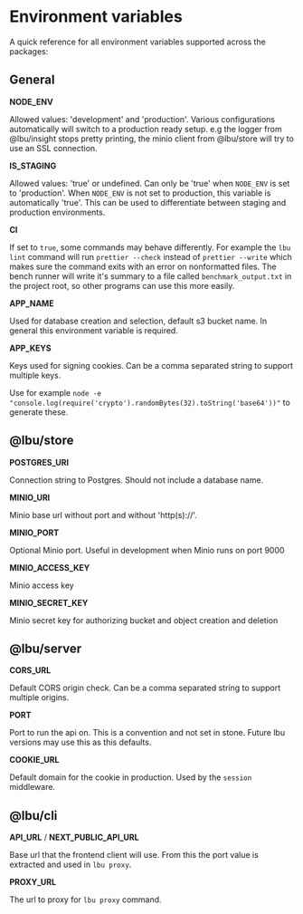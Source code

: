 # Environment variables

A quick reference for all environment variables supported across the packages:

## General

**NODE_ENV**

Allowed values: 'development' and 'production'. Various configurations
automatically will switch to a production ready setup. e.g the logger from
@lbu/insight stops pretty printing, the minio client from @lbu/store will try to
use an SSL connection.

**IS_STAGING**

Allowed values: 'true' or undefined. Can only be 'true' when `NODE_ENV` is set
to 'production'. When `NODE_ENV` is not set to production, this variable is
automatically 'true'. This can be used to differentiate between staging and
production environments.

**CI**

If set to `true`, some commands may behave differently. For example the
`lbu lint` command will run `prettier --check` instead of `prettier --write`
which makes sure the command exits with an error on nonformatted files. The
bench runner will write it's summary to a file called `benchmark_output.txt` in
the project root, so other programs can use this more easily.

**APP_NAME**

Used for database creation and selection, default s3 bucket name. In general
this environment variable is required.

**APP_KEYS**

Keys used for signing cookies. Can be a comma separated string to support
multiple keys.

Use for example
`node -e "console.log(require('crypto').randomBytes(32).toString('base64'))"` to
generate these.

## @lbu/store

**POSTGRES_URI**

Connection string to Postgres. Should not include a database name.

**MINIO_URI**

Minio base url without port and without 'http(s)://'.

**MINIO_PORT**

Optional Minio port. Useful in development when Minio runs on port 9000

**MINIO_ACCESS_KEY**

Minio access key

**MINIO_SECRET_KEY**

Minio secret key for authorizing bucket and object creation and deletion

## @lbu/server

**CORS_URL**

Default CORS origin check. Can be a comma separated string to support multiple
origins.

**PORT**

Port to run the api on. This is a convention and not set in stone. Future lbu
versions may use this as this defaults.

**COOKIE_URL**

Default domain for the cookie in production. Used by the `session` middleware.

## @lbu/cli

**API_URL** / **NEXT_PUBLIC_API_URL**

Base url that the frontend client will use. From this the port value is
extracted and used in `lbu proxy`.

**PROXY_URL**

The url to proxy for `lbu proxy` command.
